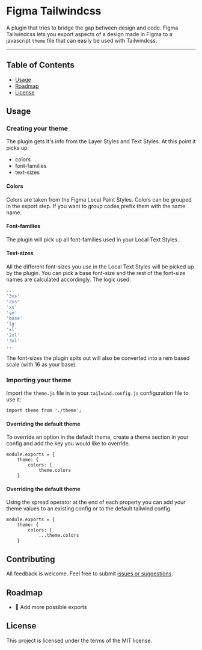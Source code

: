 # Figma Tailwindcss

A plugin that tries to bridge the gap between design and code. Figma Tailwindcss lets you export aspects of a design made in Figma to a javascript `theme` file that can easily be used with Tailwindcss.

---

## Table of Contents

-   [Usage](#usage)
-   [Roadmap](#roadmap)
-   [License](#license)

## Usage

### Creating your theme

The plugin gets it's info from the Layer Styles and Text Styles. At this point it picks up:

-   colors
-   font-families
-   text-sizes

#### Colors

Colors are taken from the Figma Local Paint Styles. Colors can be grouped in the export step. If you want to group codes,prefix them with the same name.

#### Font-families

The plugin will pick up all font-families used in your Local Text Styles.

#### Text-sizes

All the different font-sizes you use in the Local Text Styles will be picked up by the plugin. You can pick a base font-size and the rest of the font-size names are calculated accordingly. The logic used:

```javascript
...
'3xs'
'2xs'
'xs'
'sm'
'base'
'lg'
'xl'
'2xl'
'3xl'
...
```

The font-sizes the plugin spits out will also be converted into a rem based scale (with 16 as your base).

### Importing your theme

Import the `theme.js` file in to your `tailwind.config.js` configuration file to use it:

`import theme from './theme';`

#### Overriding the default theme

To override an option in the default theme, create a theme section in your config and add the key you would like to override.

```
module.exports = {
    theme: {
        colors: {
            theme.colors
    }
```

#### Overriding the default theme

Using the spread operator at the end of each property you can add your theme values to an existing config or to the default tailwind config.

```
module.exports = {
    theme: {
        colors: {
            ...theme.colors
    }
```

## Contributing

All feedback is welcome. Feel free to submit [issues or suggestions](https://github.com/jan-dh/figma-tailwindcss/issues).

## Roadmap

-   🚀 Add more possible exports

## License

This project is licensed under the terms of the MIT license.
